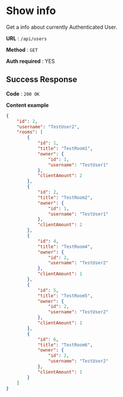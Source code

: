 # Show info

Get a info about currently Authenticated User.

**URL** : `/api/users`

**Method** : `GET`

**Auth required** : YES

## Success Response

**Code** : `200 OK`

**Content example**

```json
{
    "id": 2,
    "username": "TestUser2",
    "rooms": [
        {
            "id": 1,
            "title": "TestRoom1",
            "owner": {
                "id": 1,
                "username": "TestUser1"
            },
            "clientAmount": 2
        },
        {
            "id": 2,
            "title": "TestRoom2",
            "owner": {
                "id": 1,
                "username": "TestUser1"
            },
            "clientAmount": 2
        },
        {
            "id": 4,
            "title": "TestRoom4",
            "owner": {
                "id": 2,
                "username": "TestUser2"
            },
            "clientAmount": 1
        },
        {
            "id": 5,
            "title": "TestRoom5",
            "owner": {
                "id": 2,
                "username": "TestUser2"
            },
            "clientAmount": 1
        },
        {
            "id": 6,
            "title": "TestRoom6",
            "owner": {
                "id": 2,
                "username": "TestUser2"
            },
            "clientAmount": 1
        }
    ]
}
```